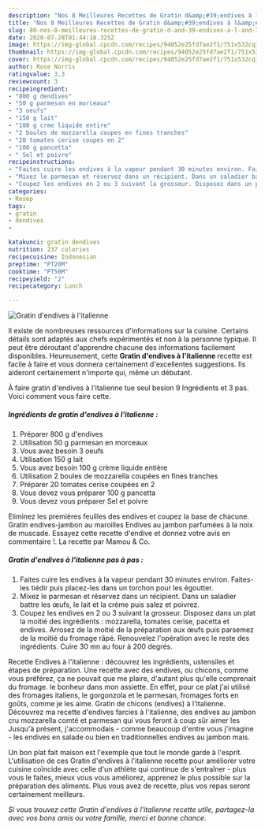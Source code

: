 ```yaml
---
description: "Nos 8 Meilleures Recettes de Gratin d&amp;#39;endives à l&amp;#39;italienne"
title: "Nos 8 Meilleures Recettes de Gratin d&amp;#39;endives à l&amp;#39;italienne"
slug: 80-nos-8-meilleures-recettes-de-gratin-d-and-39-endives-a-l-and-39-italienne
date: 2020-07-28T01:44:18.325Z
image: https://img-global.cpcdn.com/recipes/94052e25fd7ae2f1/751x532cq70/gratin-dendives-a-litalienne-photo-principale-de-la-recette.jpg
thumbnail: https://img-global.cpcdn.com/recipes/94052e25fd7ae2f1/751x532cq70/gratin-dendives-a-litalienne-photo-principale-de-la-recette.jpg
cover: https://img-global.cpcdn.com/recipes/94052e25fd7ae2f1/751x532cq70/gratin-dendives-a-litalienne-photo-principale-de-la-recette.jpg
author: Rose Norris
ratingvalue: 3.3
reviewcount: 3
recipeingredient:
- "800 g dendives"
- "50 g parmesan en morceaux"
- "3 oeufs"
- "150 g lait"
- "100 g crme liquide entire"
- "2 boules de mozzarella coupes en fines tranches"
- "20 tomates cerise coupes en 2"
- "100 g pancetta"
- " Sel et poivre"
recipeinstructions:
- "Faites cuire les endives à la vapeur pendant 30 minutes environ. Faites-les tiédir puis placez-les dans un torchon pour les égoutter."
- "Mixez le parmesan et réservez dans un récipient. Dans un saladier battre les œufs, le lait et la crème puis salez et poivrez."
- "Coupez les endives en 2 ou 3 suivant la grosseur. Disposez dans un plat la moitié des ingrédients : mozzarella, tomates cerise, pacetta et endives. Arrosez de la moitié de la préparation aux œufs puis parsemez de la moitié du fromage râpé. Renouvelez l&#39;opération avec le reste des ingrédients. Cuire 30 mn au four à 200 degrés."
categories:
- Resep
tags:
- gratin
- dendives
- 

katakunci: gratin dendives  
nutrition: 237 calories
recipecuisine: Indonesian
preptime: "PT20M"
cooktime: "PT50M"
recipeyield: "2"
recipecategory: Lunch

---
```



![Gratin d&#39;endives à l&#39;italienne](https://img-global.cpcdn.com/recipes/94052e25fd7ae2f1/751x532cq70/gratin-dendives-a-litalienne-photo-principale-de-la-recette.jpg)

Il existe de nombreuses ressources d'informations sur la cuisine. Certains détails sont adaptés aux chefs expérimentés et non à la personne typique. Il peut être déroutant d'apprendre chacune des informations facilement disponibles. Heureusement, cette <strong> Gratin d&#39;endives à l&#39;italienne </strong> recette est facile à faire et vous donnera certainement d'excellentes suggestions. Ils aideront certainement n'importe qui, même un débutant.

<!--inarticleads1-->

À faire gratin d&#39;endives à l&#39;italienne tue seul besion 9 Ingrédients et 3 pas. Voici comment vous faire cette.

##### Ingrédients de gratin d&#39;endives à l&#39;italienne :

1. Préparer 800 g d&#39;endives
1. Utilisation 50 g parmesan en morceaux
1. Vous avez besoin 3 oeufs
1. Utilisation 150 g lait
1. Vous avez besoin 100 g crème liquide entière
1. Utilisation 2 boules de mozzarella coupées en fines tranches
1. Préparer 20 tomates cerise coupées en 2
1. Vous devez vous préparer 100 g pancetta
1. Vous devez vous préparer  Sel et poivre


Eliminez les premières feuilles des endives et coupez la base de chacune. Gratin endives-jambon au maroilles Endives au jambon parfumées à la noix de muscade. Essayez cette recette d&#39;endive et donnez votre avis en commentaire !. La recette par Mamou &amp; Co. 

<!--inarticleads2-->

##### Gratin d&#39;endives à l&#39;italienne pas à pas :

1. Faites cuire les endives à la vapeur pendant 30 minutes environ. Faites-les tiédir puis placez-les dans un torchon pour les égoutter.
1. Mixez le parmesan et réservez dans un récipient. Dans un saladier battre les œufs, le lait et la crème puis salez et poivrez.
1. Coupez les endives en 2 ou 3 suivant la grosseur. Disposez dans un plat la moitié des ingrédients : mozzarella, tomates cerise, pacetta et endives. Arrosez de la moitié de la préparation aux œufs puis parsemez de la moitié du fromage râpé. Renouvelez l&#39;opération avec le reste des ingrédients. Cuire 30 mn au four à 200 degrés.


Recette Endives à l&#39;italienne : découvrez les ingrédients, ustensiles et étapes de préparation. Une recette avec des endives, ou chicons, comme vous préférez, ça ne pouvait que me plaire, d&#39;autant plus qu&#39;elle comprenait du fromage. le bonheur dans mon assiette. En effet, pour ce plat j&#39;ai utilisé des fromages italiens, le gorgonzola et le parmesan, fromages forts en goûts, comme je les aime. Gratin de chicons (endives) à l&#39;italienne. Découvrez ma recette d&#39;endives farcies à l&#39;italienne, des endives au jambon cru mozzarella comté et parmesan qui vous feront à coup sûr aimer les Jusqu&#39;à présent, j&#39;accommodais - comme beaucoup d&#39;entre vous j&#39;imagine - les endives en salade ou bien en traditionnelles endives au jambon mais. 

<!--inarticleads1-->

<p>
Un bon plat fait maison est l'exemple que tout le monde garde à l'esprit. L'utilisation de ces Gratin d&#39;endives à l&#39;italienne recette pour améliorer votre cuisine coïncide avec celle d'un athlète qui continue de s'entraîner - plus vous le faites, mieux vous vous améliorez, apprenez le plus possible sur la préparation des aliments. Plus vous avez de recette, plus vos repas seront certainement meilleurs.
</p>

<p>
<i>Si vous trouvez cette Gratin d&#39;endives à l&#39;italienne recette utile, partagez-la avec vos bons amis ou votre famille, merci et bonne chance.</i>
</p>
